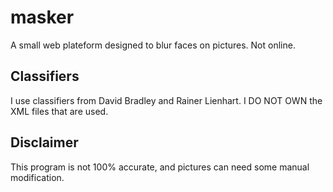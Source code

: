 # masker

A small web plateform designed to blur faces on pictures.
Not online.

## Classifiers

I use classifiers from David Bradley and Rainer Lienhart. I DO NOT OWN the XML files that are used.

## Disclaimer

This program is not 100% accurate, and pictures can need some manual modification.